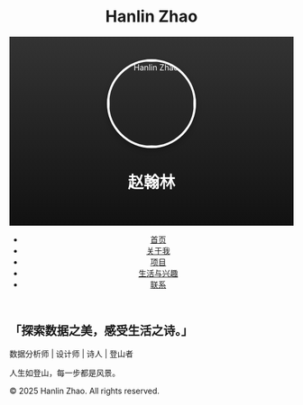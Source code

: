 <!DOCTYPE html>
<html lang="zh-CN">
<head>
    <meta charset="UTF-8">
    <meta name="viewport" content="width=device-width, initial-scale=1.0">
    <title>Hanlin Zhao - 个人网站</title>
    <link href="https://fonts.googleapis.com/css2?family=Noto+Sans+SC:wght@400;700&display=swap" rel="stylesheet">
    <link rel="stylesheet" href="Style.css">
    <style>
        .profile {
            background: linear-gradient(to bottom, #333, #111);
            padding: 40px 0;
            color: white;
            text-align: center;
            position: relative;
        }
        .profile-photo {
            width: 150px;
            height: 150px;
            border-radius: 50%;
            border: 4px solid white;
            box-shadow: 0 4px 10px rgba(0, 0, 0, 0.3);
            display: block;
            margin: auto;
            animation: float 3s ease-in-out infinite;
        }
        @keyframes float {
            0% { transform: translateY(0px); }
            50% { transform: translateY(-10px); }
            100% { transform: translateY(0px); }
        }
        nav ul li a:hover {
            color: #ffcc00;
            transition: color 0.3s ease-in-out;
        }
        #dynamic-quote {
            opacity: 1;
            transition: opacity 0.5s ease-in-out;
        }
    </style>
</head>
<body>
    <header>
        <h1 class="site-title">Hanlin Zhao</h1>
        <div class="profile">
            <img src="hanlin_black_white.jpg" alt="Hanlin Zhao" class="profile-photo">
            <h1 class="name">赵翰林</h1>
        </div>
        <nav>
            <ul>
                <li><a href="index.html">首页</a></li>
                <li><a href="about.html">关于我</a></li>
                <li><a href="projects.html">项目</a></li>
                <li><a href="life-hobbies.html">生活与兴趣</a></li>
                <li><a href="contact.html">联系</a></li>
            </ul>
        </nav>
    </header>
    <main>
        <section class="intro">
            <h2>「探索数据之美，感受生活之诗。」</h2>
            <p>数据分析师 | 设计师 | 诗人 | 登山者</p>
        </section>
        <section class="quote">
            <p id="dynamic-quote">人生如登山，每一步都是风景。</p>
        </section>
    </main>
    <footer>
        <p>© 2025 Hanlin Zhao. All rights reserved.</p>
    </footer>
    <script>
        const quotes = [
            "人生如登山，每一步都是风景。",
            "数据是冰冷的，洞察才有温度。",
            "越过险峰，才能见到最美的日出。",
            "代码如诗，简洁才是美。"
        ];
        function changeQuote() {
            const quoteElement = document.getElementById("dynamic-quote");
            quoteElement.style.opacity = 0;
            setTimeout(() => {
                const randomIndex = Math.floor(Math.random() * quotes.length);
                quoteElement.textContent = quotes[randomIndex];
                quoteElement.style.opacity = 1;
            }, 500);
        }
        setInterval(changeQuote, 5000);
    </script>
</body>
</html>
